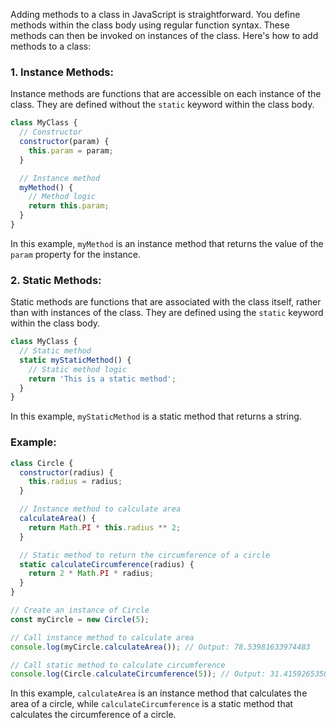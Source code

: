 Adding methods to a class in JavaScript is straightforward. You define methods within the class body using regular function syntax. These methods can then be invoked on instances of the class. Here's how to add methods to a class:

### 1. Instance Methods:

Instance methods are functions that are accessible on each instance of the class. They are defined without the `static` keyword within the class body.

```javascript
class MyClass {
  // Constructor
  constructor(param) {
    this.param = param;
  }

  // Instance method
  myMethod() {
    // Method logic
    return this.param;
  }
}
```

In this example, `myMethod` is an instance method that returns the value of the `param` property for the instance.

### 2. Static Methods:

Static methods are functions that are associated with the class itself, rather than with instances of the class. They are defined using the `static` keyword within the class body.

```javascript
class MyClass {
  // Static method
  static myStaticMethod() {
    // Static method logic
    return 'This is a static method';
  }
}
```

In this example, `myStaticMethod` is a static method that returns a string.

### Example:

```javascript
class Circle {
  constructor(radius) {
    this.radius = radius;
  }

  // Instance method to calculate area
  calculateArea() {
    return Math.PI * this.radius ** 2;
  }

  // Static method to return the circumference of a circle
  static calculateCircumference(radius) {
    return 2 * Math.PI * radius;
  }
}

// Create an instance of Circle
const myCircle = new Circle(5);

// Call instance method to calculate area
console.log(myCircle.calculateArea()); // Output: 78.53981633974483

// Call static method to calculate circumference
console.log(Circle.calculateCircumference(5)); // Output: 31.41592653589793
```

In this example, `calculateArea` is an instance method that calculates the area of a circle, while `calculateCircumference` is a static method that calculates the circumference of a circle.